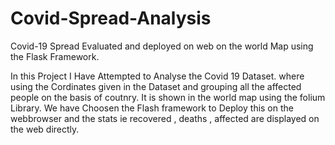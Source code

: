 # Covid-Spread-Analysis
Covid-19 Spread Evaluated and deployed on web on the world Map using the Flask Framework.  

In this Project I Have Attempted to Analyse the Covid 19 Dataset.
where using the Cordinates given in the Dataset and grouping all the affected people on the basis of coutnry.
It is shown in the world map using the folium Library.
We have Choosen the Flash framework to Deploy this on the webbrowser and the stats ie recovered , deaths , affected are displayed on the web directly.
